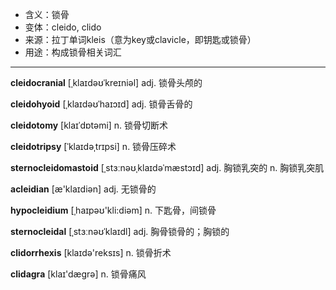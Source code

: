 - <span class="definition">含义：锁骨</span>
- <span class="definition">变体：cleido, clido</span>
- <span class="definition">来源：拉丁单词kleis（意为key或clavicle，即钥匙或锁骨）</span>
- <span class="definition">用途：构成锁骨相关词汇</span>

---

<span class="vocabulary">**cleidocranial**</span> [ˌklaɪdəʊˈkreɪniəl] adj. 锁骨头颅的

<span class="vocabulary">**cleidohyoid**</span> [ˌklaɪdəʊˈhaɪɔɪd] adj. 锁骨舌骨的

<span class="vocabulary">**cleidotomy**</span> [klaɪˈdɒtəmi] n. 锁骨切断术

<span class="vocabulary">**cleidotripsy**</span> [ˈklaɪdəˌtrɪpsi] n. 锁骨压碎术

<span class="vocabulary">**sternocleidomastoid**</span> [ˌstɜːnəʊˌklaɪdəˈmæstɔɪd] adj. 胸锁乳突的 n. 胸锁乳突肌

<span class="vocabulary">**acleidian**</span> [æ'klaɪdiәn] adj. 无锁骨的

<span class="vocabulary">**hypocleidium**</span> [ˌhaɪpəʊ'kli:diәm] n. 下匙骨，间锁骨

<span class="vocabulary">**sternocleidal**</span> [ˌstɜːnəʊˈklaɪdl] adj. 胸骨锁骨的；胸锁的

<span class="vocabulary">**clidorrhexis**</span> [klaɪdә'reksɪs] n. 锁骨折术

<span class="vocabulary">**clidagra**</span> [klaɪ'dægrә] n. 锁骨痛风
